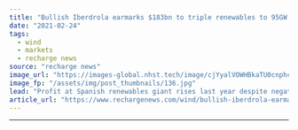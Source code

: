 ```yaml
---
title: "Bullish Iberdrola earmarks $183bn to triple renewables to 95GW by 2030"
date: "2021-02-24"
tags: 
  - wind
  - markets
  - recharge news
source: "recharge news"
image_url: "https://images-global.nhst.tech/image/cjYyalVOWHBkaTU0cnphcFR4K0tTVkc1bDA4TmVYTTVyRkNCb01DRnNHUT0=/nhst/binary/bbd9d399f01ed935f9d3fe3bb7b7f565"
image_fp: "/assets/img/post_thumbnails/136.jpg"
lead: "Profit at Spanish renewables giant rises last year despite negative impact of Covid-19 pandemic"
article_url: "https://www.rechargenews.com/wind/bullish-iberdrola-earmarks-183bn-to-triple-renewables-to-95gw-by-2030/2-1-968990"
---
```


---
